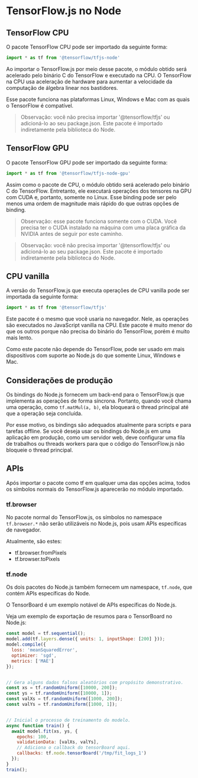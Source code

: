 # TensorFlow.js no Node

## TensorFlow CPU

O pacote TensorFlow CPU pode ser importado da seguinte forma:

```js
import * as tf from '@tensorflow/tfjs-node'
```

Ao importar o TensorFlow.js por meio desse pacote, o módulo obtido será acelerado pelo binário C do TensorFlow e executado na CPU. O TensorFlow na CPU usa aceleração de hardware para aumentar a velocidade da computação de álgebra linear nos bastidores.

Esse pacote funciona nas plataformas Linux, Windows e Mac com as quais o TensorFlow é compatível.

> Observação: você não precisa importar '@tensorflow/tfjs' ou adicioná-lo ao seu package.json. Este pacote é importado indiretamente pela biblioteca do Node.

## TensorFlow GPU

O pacote TensorFlow GPU pode ser importado da seguinte forma:

```js
import * as tf from '@tensorflow/tfjs-node-gpu'
```

Assim como o pacote de CPU, o módulo obtido será acelerado pelo binário C do TensorFlow. Entretanto, ele executará operações dos tensores na GPU com CUDA e, portanto, somente no Linux. Esse binding pode ser pelo menos uma ordem de  magnitude mais rápido do que outras opções de binding.

> Observação: esse pacote funciona somente com o CUDA. Você precisa ter o CUDA instalado na máquina com uma placa gráfica da NVIDIA antes de seguir por este caminho.

> Observação: você não precisa importar '@tensorflow/tfjs' ou adicioná-lo ao seu package.json. Este pacote é importado indiretamente pela biblioteca do Node.

## CPU vanilla

A versão do TensorFlow.js que executa operações de CPU vanilla pode ser importada da seguinte forma:

```js
import * as tf from '@tensorflow/tfjs'
```

Este pacote é o mesmo que você usaria no navegador. Nele, as operações são executados no JavaScript vanilla na CPU. Este pacote é muito menor do que os outros porque não precisa do binário do TensorFlow, porém é muito mais lento.

Como este pacote não depende do TensorFlow, pode ser usado em mais dispositivos com suporte ao Node.js do que somente Linux, Windows e Mac.

## Considerações de produção

Os bindings do Node.js fornecem um back-end para o TensorFlow.js que implementa as operações de forma síncrona. Portanto, quando você chama uma operação, como `tf.matMul(a, b)`, ela bloqueará o thread principal até que a operação seja concluída.

Por esse motivo, os bindings são adequados atualmente para scripts e para tarefas offline. Se você deseja usar os bindings do Node.js em uma aplicação em produção, como um servidor web,  deve configurar uma fila de trabalhos ou threads workers para que o código do TensorFlow.js não bloqueie o thread principal.

## APIs

Após importar o pacote como tf em qualquer uma das opções acima, todos os símbolos normais do TensorFlow.js aparecerão no módulo importado.

### tf.browser

No pacote normal do TensorFlow.js, os símbolos no namespace  `tf.browser.*` não serão utilizáveis no Node.js, pois usam APIs específicas de navegador.

Atualmente, são estes:

- tf.browser.fromPixels
- tf.browser.toPixels

### tf.node

Os dois pacotes do Node.js também fornecem um namespace, `tf.node`, que contém APIs específicas do Node.

O TensorBoard é um exemplo notável de APIs específicas do Node.js.

Veja um exemplo de exportação de resumos para o TensorBoard no Node.js:

```js
const model = tf.sequential();
model.add(tf.layers.dense({ units: 1, inputShape: [200] }));
model.compile({
  loss: 'meanSquaredError',
  optimizer: 'sgd',
  metrics: ['MAE']
});


// Gera alguns dados falsos aleatórios com propósito demonstrativo.
const xs = tf.randomUniform([10000, 200]);
const ys = tf.randomUniform([10000, 1]);
const valXs = tf.randomUniform([1000, 200]);
const valYs = tf.randomUniform([1000, 1]);


// Inicial o processo de treinamento do modelo.
async function train() {
  await model.fit(xs, ys, {
    epochs: 100,
    validationData: [valXs, valYs],
    // Adiciona o callback do tensorBoard aqui.
    callbacks: tf.node.tensorBoard('/tmp/fit_logs_1')
  });
}
train();
```

